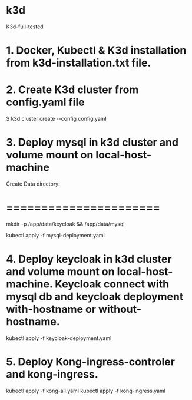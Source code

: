 # k3d
K3d-full-tested
# 1. Docker, Kubectl & K3d installation from k3d-installation.txt file.
# 2. Create K3d cluster from config.yaml file
$ k3d cluster create --config config.yaml
# 3. Deploy mysql in k3d cluster and volume mount on local-host-machine
Create Data directory:
# ======================
mkdir -p /app/data/keycloak && /app/data/mysql

kubectl apply -f mysql-deployment.yaml
# 4. Deploy keycloak in k3d cluster and volume mount on local-host-machine. Keycloak connect with mysql db and keycloak deployment with-hostname or without-hostname.
kubectl apply -f keycloak-deployment.yaml
# 5. Deploy Kong-ingress-controler and kong-ingress.
kubectl apply -f kong-all.yaml
kubectl apply -f kong-ingress.yaml
